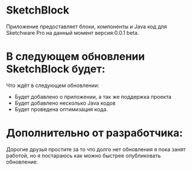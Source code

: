 # SketchBlock
Приложение предоставляет блоки, компоненты и Java код для Sketchware Pro на данный момент версия:0.0.1 beta.

# В следующем обновлении SketchBlock будет:
Что ждёт в следующем обновлении: 
- Будет добавлено о приложении, а так же поддержка проекта 
- Будет добавлено несколько Java кодов 
- Будет проведена оптимизация кода.

# Дополнительно от разработчика:
Дорогие друзья простите за то что долго нет обновления я пока занят работой, но я постараюсь как можно быстрее опубликовать обновление.
